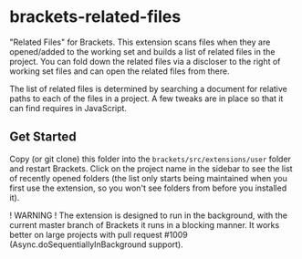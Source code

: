 brackets-related-files
========================

"Related Files" for Brackets.  This extension scans files when they are opened/added to the working set and builds
a list of related files in the project.  You can fold down the related files via a discloser to the right of 
working set files and can open the related files from there.

The list of related files is determined by searching a document for relative paths to each of the files in a project.
A few tweaks are in place so that it can find requires in JavaScript.

Get Started
-----------
Copy (or git clone) this folder into the `brackets/src/extensions/user` folder and restart Brackets.
Click on the project name in the sidebar to see the list of recently opened folders (the list only
starts being maintained when you first use the extension, so you won't see folders from before you
installed it).

! WARNING !
The extension is designed to run in the background, with the current master branch of Brackets it runs
in a blocking manner.  It works better on large projects with pull request #1009 (Async.doSequentiallyInBackground support).
